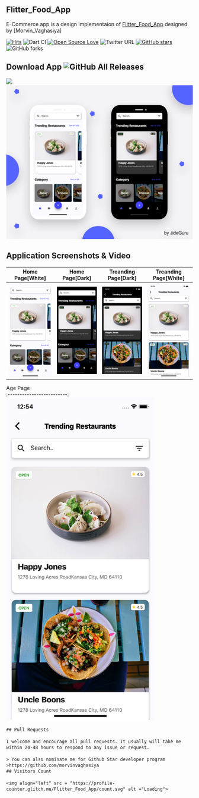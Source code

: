 ## Flitter_Food_App

E-Commerce app is a design implementaion of [Flitter_Food_App](https://user-images.githubusercontent.com/102571616/202905028-b3fc987f-c0c4-40e5-8d7c-ab393974e457.jpg) designed by [Morvin_Vaghasiya]

[![Hits](https://hits.seeyoufarm.com/api/count/incr/badge.svg?url=https%3A%2F%2Fgithub.com%2FTheAlphamerc%2Fflutter_ecommerce_app&count_bg=%2379C83D&title_bg=%23555555&icon=&icon_color=%23E7E7E7&title=hits&edge_flat=false)](https://hits.seeyoufarm.com) ![Dart CI](https://github.com/TheAlphamerc/flutter_ecommerce_app/workflows/Dart%20CI/badge.svg) [![Open Source Love](https://badges.frapsoft.com/os/v2/open-source.svg?v=103)](https://github.com/Thealphamerc/Flutter_Food_App)   ![Twitter URL](https://img.shields.io/twitter/url?style=social&url=https%3A%2F%2Ftwitter.com%2Fthealphamerc) [![GitHub stars](https://img.shields.io/github/stars/Thealphamerc/Flutter_Food_App?style=social)](https://github.com/login?return_to=%2FTheAlphamerc%flutter_ecommerce_app) ![GitHub forks](https://img.shields.io/github/forks/TheAlphamerc/Flutter_Food_App?style=social) 


## Download App ![GitHub All Releases](https://img.shields.io/github/downloads/Thealphamerc/Flutter_Food_App/total?color=green)
<a href="https://drive.google.com/uc?export=download&id=1fTt5A-AiaRQuk_Jb6ZDlfst6F5LK38hQ"><img src="https://playerzon.com/asset/download.png" width="200"></img></a>
<img src="ss/1.png">


## Application Screenshots & Video

  Home Page[White]                 |   Home Page[Dark]        |  Treanding Page[Dark]        |  Treanding Page[White]
:-------------------------:|:-------------------------:|:-------------------------:|:-------------------------:
<img src="ss/2.png" width="400">|<img src="ss/3.png" width="400">|<img src="ss/4.png" width="400">|<img src="ss/5.png" width="400">



  Age Page                 
:-------------------------:
<img src="ss/5.png" width="400">

```
## Pull Requests

I welcome and encourage all pull requests. It usually will take me within 24-48 hours to respond to any issue or request.

> You can also nominate me for Github Star developer program
>https://github.com/morvinvaghasiya
## Visitors Count

<img align="left" src = "https://profile-counter.glitch.me/Flitter_Food_App/count.svg" alt ="Loading">

